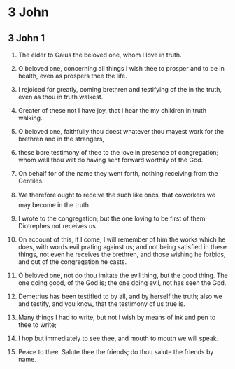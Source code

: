 # 3 John

## 3 John 1

1. The elder to Gaius the beloved one, whom I love in truth.

2. O beloved one, concerning all things I wish thee to prosper and to be in health, even as prospers thee the life.

3. I rejoiced for greatly, coming brethren and testifying of the in the truth, even as thou in truth walkest.

4. Greater of these not I have joy, that I hear the my children in truth walking.

5. O beloved one, faithfully thou doest whatever thou mayest work for the brethren and in the strangers,

6. these bore testimony of thee to the love in presence of congregation; whom well thou wilt do having sent forward worthily of the God.

7. On behalf for of the name they went forth, nothing receiving from the Gentiles.

8. We therefore ought to receive the such like ones, that coworkers we may become in the truth.

9. I wrote to the congregation; but the one loving to be first of them Diotrephes not receives us.

10. On account of this, if I come, I will remember of him the works which he does, with words evil prating against us; and not being satisfied in these things, not even he receives the brethren, and those wishing he forbids, and out of the congregation he casts.

11. O beloved one, not do thou imitate the evil thing, but the good thing. The one doing good, of the God is; the one doing evil, not has seen the God.

12. Demetrius has been testified to by all, and by herself the truth; also we and testify, and you know, that the testimony of us true is.

13. Many things I had to write, but not I wish by means of ink and pen to thee to write;

14. I hop but immediately to see thee, and mouth to mouth we will speak.

15. Peace to thee. Salute thee the friends; do thou salute the friends by name.

